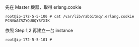 先在 Master 機器，取得 erlang.cookie

```
root@ip-172-5-5-100 # cat /var/lib/rabbitmq/.erlang.cookie
PCNVWAZRZYQUUQYSYXIK
```

依照 Step 1,2 再建立一台 instance

```
root@ip-172-5-5-101 #  
```



